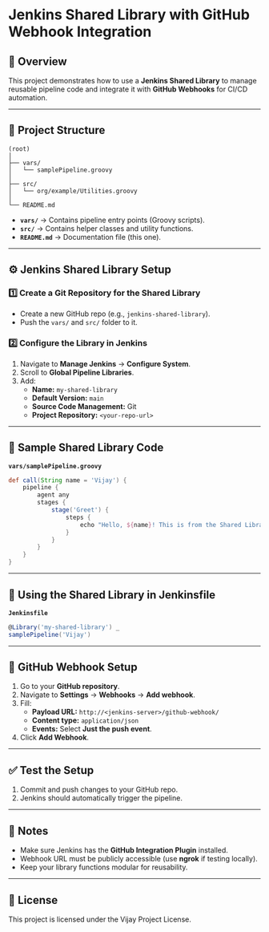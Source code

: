 # Jenkins Shared Library with GitHub Webhook Integration

## 📌 Overview
This project demonstrates how to use a **Jenkins Shared Library** to manage reusable pipeline code and integrate it with **GitHub Webhooks** for CI/CD automation.

---

## 📂 Project Structure
```
(root)
│
├── vars/
│   └── samplePipeline.groovy
│
├── src/
│   └── org/example/Utilities.groovy
│
└── README.md
```

- **`vars/`** → Contains pipeline entry points (Groovy scripts).
- **`src/`** → Contains helper classes and utility functions.
- **`README.md`** → Documentation file (this one).

---

## ⚙️ Jenkins Shared Library Setup

### 1️⃣ Create a Git Repository for the Shared Library
- Create a new GitHub repo (e.g., `jenkins-shared-library`).
- Push the `vars/` and `src/` folder to it.

### 2️⃣ Configure the Library in Jenkins
1. Navigate to **Manage Jenkins** → **Configure System**.
2. Scroll to **Global Pipeline Libraries**.
3. Add:
   - **Name:** `my-shared-library`
   - **Default Version:** `main`
   - **Source Code Management:** Git
   - **Project Repository:** `<your-repo-url>`

---

## 📜 Sample Shared Library Code

**`vars/samplePipeline.groovy`**
```groovy
def call(String name = 'Vijay') {
    pipeline {
        agent any
        stages {
            stage('Greet') {
                steps {
                    echo "Hello, ${name}! This is from the Shared Library."
                }
            }
        }
    }
}
```

---

## 🚀 Using the Shared Library in Jenkinsfile

**`Jenkinsfile`**
```groovy
@Library('my-shared-library') _
samplePipeline('Vijay')
```

---

## 🔔 GitHub Webhook Setup

1. Go to your **GitHub repository**.
2. Navigate to **Settings** → **Webhooks** → **Add webhook**.
3. Fill:
   - **Payload URL:** `http://<jenkins-server>/github-webhook/`
   - **Content type:** `application/json`
   - **Events:** Select **Just the push event**.
4. Click **Add Webhook**.

---

## ✅ Test the Setup
1. Commit and push changes to your GitHub repo.
2. Jenkins should automatically trigger the pipeline.

---

## 📝 Notes
- Make sure Jenkins has the **GitHub Integration Plugin** installed.
- Webhook URL must be publicly accessible (use **ngrok** if testing locally).
- Keep your library functions modular for reusability.

---

## 📄 License
This project is licensed under the Vijay Project License.
